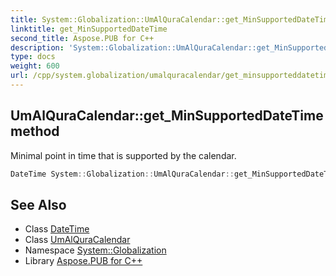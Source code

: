 ```yaml
---
title: System::Globalization::UmAlQuraCalendar::get_MinSupportedDateTime method
linktitle: get_MinSupportedDateTime
second_title: Aspose.PUB for C++
description: 'System::Globalization::UmAlQuraCalendar::get_MinSupportedDateTime method. Minimal point in time that is supported by the calendar in C++.'
type: docs
weight: 600
url: /cpp/system.globalization/umalquracalendar/get_minsupporteddatetime/
---
```

## UmAlQuraCalendar::get_MinSupportedDateTime method


Minimal point in time that is supported by the calendar.

```cpp
DateTime System::Globalization::UmAlQuraCalendar::get_MinSupportedDateTime() const override
```

## See Also

* Class [DateTime](../../../system/datetime/)
* Class [UmAlQuraCalendar](../)
* Namespace [System::Globalization](../../)
* Library [Aspose.PUB for C++](../../../)
